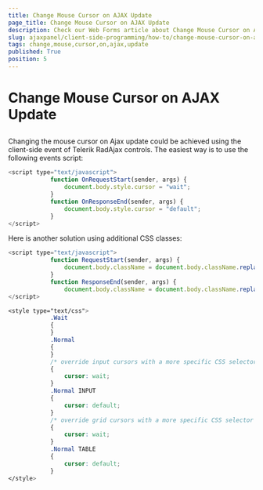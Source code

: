 ```yaml
---
title: Change Mouse Cursor on AJAX Update
page_title: Change Mouse Cursor on AJAX Update
description: Check our Web Forms article about Change Mouse Cursor on AJAX Update.
slug: ajaxpanel/client-side-programming/how-to/change-mouse-cursor-on-ajax-update
tags: change,mouse,cursor,on,ajax,update
published: True
position: 5
---
```


# Change Mouse Cursor on AJAX Update



## 

Changing the mouse cursor on Ajax update could be achieved using the client-side event of Telerik RadAjax controls. The easiest way is to use the following events script:

````JavaScript
<script type="text/javascript">
	        function OnRequestStart(sender, args) {
	            document.body.style.cursor = "wait";
	        }
	        function OnResponseEnd(sender, args) {
	            document.body.style.cursor = "default";
	        }
</script>
````



Here is another solution using additional CSS classes:

````JavaScript
<script type="text/javascript">
	        function RequestStart(sender, args) {
	            document.body.className = document.body.className.replace("Normal", "Wait");
	        }
	        function ResponseEnd(sender, args) {
	            document.body.className = document.body.className.replace("Wait", "Normal");
</script>
````



````CSS
<style type="text/css">
	        .Wait
	        {
	        }
	        .Normal
	        {
	        }
	        /* override input cursors with a more specific CSS selector */.Wait INPUT
	        {
	            cursor: wait;
	        }
	        .Normal INPUT
	        {
	            cursor: default;
	        }
	        /* override grid cursors with a more specific CSS selector */.Wait TABLE
	        {
	            cursor: wait;
	        }
	        .Normal TABLE
	        {
	            cursor: default;
	        }
</style>
````


